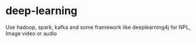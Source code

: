 # deep-learning
 Use hadoop, spark, kafka and some framework like deeplearning4j for NPL, Image video or audio
